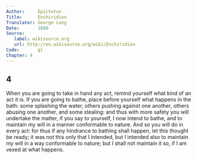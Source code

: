 ```yaml
---
Author:     Epictetus  
Title:      Enchiridion  
Translator: George Long  
Date:       1890  
Source:
   label: wikisource.org
   url: http://en.wikisource.org/wiki/Enchiridion
Code:       gl  
Chapter: 4
---
```

##  4

When you are going to take in hand any act, remind yourself what kind of an act
it is. If you are going to bathe, place before yourself what happens in the
bath: some splashing the water, others pushing against one another, others
abusing one another, and some stealing: and thus with more safety you will
undertake the matter, if you say to yourself, I now intend to bathe, and to
maintain my will in a manner con­formable to nature. And so you will do in
every act: for thus if any hindrance to bathing shall happen, let this thought
be ready; it was not this only that I intended, but I intended also to maintain
my will in a way conformable to nature; but I shall not maintain it so, if I am
vexed at what happens.


